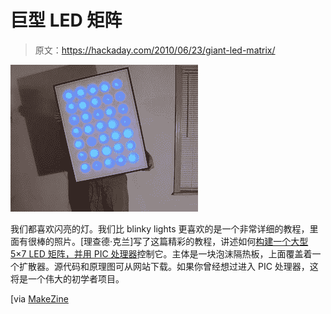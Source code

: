# 巨型 LED 矩阵

> 原文：<https://hackaday.com/2010/06/23/giant-led-matrix/>

![](img/507c30271eb321b822a112398e552fee.png "3bigmatrixscale")

我们都喜欢闪亮的灯。我们比 blinky lights 更喜欢的是一个非常详细的教程，里面有很棒的照片。[理查德·克兰]写了这篇精彩的教程，讲述如何[构建一个大型 5×7 LED 矩阵，并用 PIC 处理器](http://www.decadecounter.com/vta/articleview.php?item=879)控制它。主体是一块泡沫隔热板，上面覆盖着一个扩散器。源代码和原理图可从网站下载。如果你曾经想过进入 PIC 处理器，这将是一个伟大的初学者项目。

[via [MakeZine](http://blog.makezine.com/archive/2010/06/giant_led_matrix.html)